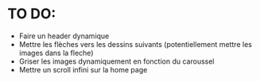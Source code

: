 # TO DO:

- Faire un header dynamique
- Mettre les flèches vers les dessins suivants (potentiellement mettre les images dans la fleche)
- Griser les images dynamiquement en fonction du caroussel
- Mettre un scroll infini sur la home page

